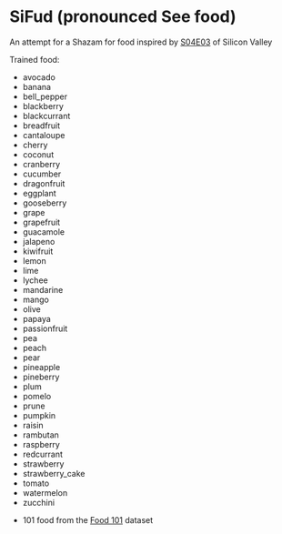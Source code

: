 # SiFud (pronounced See food)
An attempt for a Shazam for food inspired by [S04E03](https://www.youtube.com/watch?v=LDQcgkDn0yU) of Silicon Valley

Trained food:
* avocado
* banana
* bell_pepper
* blackberry
* blackcurrant
* breadfruit
* cantaloupe
* cherry
* coconut
* cranberry
* cucumber
* dragonfruit
* eggplant
* gooseberry
* grape
* grapefruit
* guacamole
* jalapeno
* kiwifruit
* lemon
* lime
* lychee
* mandarine
* mango
* olive
* papaya
* passionfruit
* pea
* peach
* pear
* pineapple
* pineberry
* plum
* pomelo
* prune
* pumpkin
* raisin
* rambutan
* raspberry
* redcurrant
* strawberry
* strawberry_cake
* tomato
* watermelon
* zucchini
+ 101 food from the [Food 101](https://www.kaggle.com/kmader/food41) dataset
